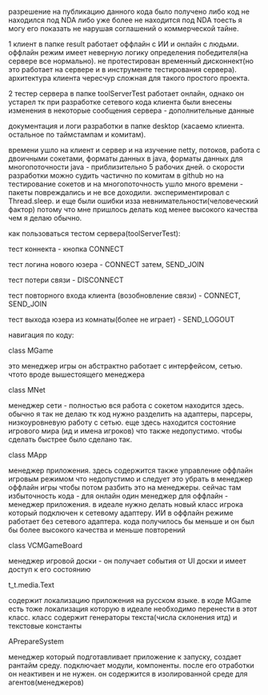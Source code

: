 разрешение на публикацию данного кода было получено либо код не находился под NDA либо уже более не находится под NDA тоесть я могу его показать не нарушая соглашений о коммерческой тайне.

1 клиент в папке result работает оффлайн с ИИ и онлайн с людьми. оффлайн режим имеет неверную логику определения победителя(на сервере все нормально). не протестирован временный дисконнект(но это работает на сервере и в инструменте тестирования сервера). архитектура клиента чересчур сложная для такого простого проекта.

2 тестер сервера в папке toolServerTest работает онлайн, однако он устарел тк при разработке сетевого кода клиента были внесены изменения в некоторые сообщения сервера - дополнительные данные

документация и логи разработки в папке desktop (касаемо клиента. остальное по таймстампам и комитам).

времени ушло на клиент и сервер и на изучение netty, потоков, работа с двоичными сокетами, форматы данных в java, форматы данных для многопоточности java - приблизительно 5 рабочих дней. о скорости разработки можно судить частично по комитам в github но на тестирование сокетов и на многопоточность ушло много времени - пакеты повреждались и не все доходили. экспериментировал с Thread.sleep. и еще были ошибки изза невнимательности(человеческий фактор) потому что мне пришлось делать код менее высокого качества чем я делаю обычно.

как пользоваться тестом сервера(toolServerTest):

тест коннекта - кнопка CONNECT

тест логина нового юзера - CONNECT затем, SEND_JOIN

тест потери связи - DISCONNECT

тест повторного входа клиента (возобновление связи) - CONNECT, SEND_JOIN

тест выхода юзера из комнаты(более не играет) - SEND_LOGOUT

навигация по коду:

class MGame

это менеджер игры он абстрактно работает с интерфейсом, сетью. чтото вроде вышестоящего менеджера

class MNet

менеджер сети - полностью вся работа с сокетом находится здесь. обычно я так не делаю тк код нужно разделить на адаптеры, парсеры, низкоуровневую работу с сетью. еще здесь находится состояние игрового мира (ид и имена игроков) что также недопустимо. чтобы сделать быстрее было сделано так.

class MApp

менеджер приложения. здесь содержится также управление оффлайн игровым режимом что недопустимо и следует это убрать в менеджер оффлайн игры чтобы потом разбить это на менеджеры. сейчас там избыточность кода - для онлайн один менеджер для оффлайн - менеджер приложения. в идеале нужно делать новый класс игрока который подключен к сетевому адаптеру. ИИ в оффлайн режиме работает без сетевого адаптера. кода получилось бы меньше и он был бы более высокого качества и меньше повторений

class VCMGameBoard 

менеджер игровой доски - он получает события от UI доски и имеет доступ к его состоянию

t_t.media.Text

содержит локализацию приложения на русском языке. в коде MGame есть тоже локализация которую в идеале необходимо перенести в этот класс. класс содержит генераторы текста(числа склонения итд) и текстовые константы

APrepareSystem

менеджер который подготавливает приложение к запуску, создает рантайм среду. подключает модули, компоненты. после его отработки он неактивен и не нужен. он содержится в изолированной среде для агентов(менеджеров)
